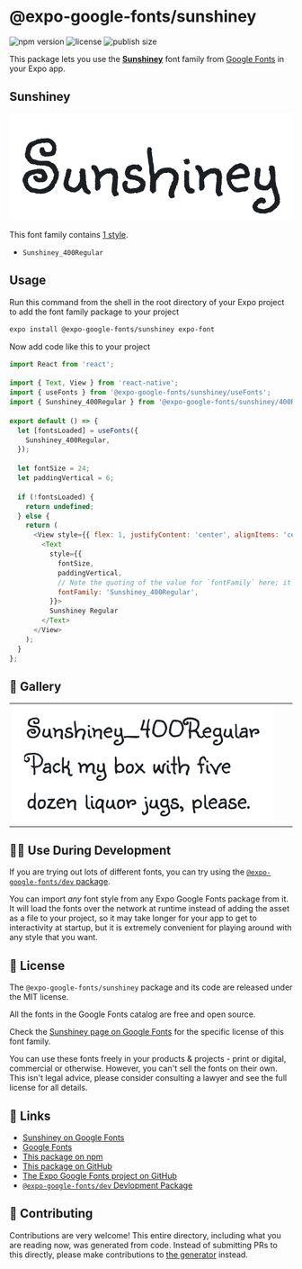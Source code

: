 # @expo-google-fonts/sunshiney

![npm version](https://flat.badgen.net/npm/v/@expo-google-fonts/sunshiney)
![license](https://flat.badgen.net/github/license/expo/google-fonts)
![publish size](https://flat.badgen.net/packagephobia/install/@expo-google-fonts/sunshiney)

This package lets you use the [**Sunshiney**](https://fonts.google.com/specimen/Sunshiney) font family from [Google Fonts](https://fonts.google.com/) in your Expo app.

## Sunshiney

![Sunshiney](./font-family.png)

This font family contains [1 style](#-gallery).

- `Sunshiney_400Regular`

## Usage

Run this command from the shell in the root directory of your Expo project to add the font family package to your project
```sh
expo install @expo-google-fonts/sunshiney expo-font
```

Now add code like this to your project
```js
import React from 'react';

import { Text, View } from 'react-native';
import { useFonts } from '@expo-google-fonts/sunshiney/useFonts';
import { Sunshiney_400Regular } from '@expo-google-fonts/sunshiney/400Regular';

export default () => {
  let [fontsLoaded] = useFonts({
    Sunshiney_400Regular,
  });

  let fontSize = 24;
  let paddingVertical = 6;

  if (!fontsLoaded) {
    return undefined;
  } else {
    return (
      <View style={{ flex: 1, justifyContent: 'center', alignItems: 'center' }}>
        <Text
          style={{
            fontSize,
            paddingVertical,
            // Note the quoting of the value for `fontFamily` here; it expects a string!
            fontFamily: 'Sunshiney_400Regular',
          }}>
          Sunshiney Regular
        </Text>
      </View>
    );
  }
};

```

## 🔡 Gallery


||||
|-|-|-|
|![Sunshiney_400Regular](./Sunshiney_400Regular.ttf.png)||||


## 👩‍💻 Use During Development

If you are trying out lots of different fonts, you can try using the [`@expo-google-fonts/dev` package](https://github.com/expo/google-fonts/tree/master/font-packages/dev#readme).

You can import *any* font style from any Expo Google Fonts package from it. It will load the fonts
over the network at runtime instead of adding the asset as a file to your project, so it may take longer
for your app to get to interactivity at startup, but it is extremely convenient
for playing around with any style that you want.

## 📖 License

The `@expo-google-fonts/sunshiney` package and its code are released under the MIT license.

All the fonts in the Google Fonts catalog are free and open source.

Check the [Sunshiney page on Google Fonts](https://fonts.google.com/specimen/Sunshiney) for the specific license of this font family.

You can use these fonts freely in your products & projects - print or digital, commercial or otherwise. However, you can't sell the fonts on their own. This isn't legal advice, please consider consulting a lawyer and see the full license for all details.

## 🔗 Links

- [Sunshiney on Google Fonts](https://fonts.google.com/specimen/Sunshiney)
- [Google Fonts](https://fonts.google.com/)
- [This package on npm](https://www.npmjs.com/package/@expo-google-fonts/sunshiney)
- [This package on GitHub](https://github.com/expo/google-fonts/tree/master/font-packages/sunshiney)
- [The Expo Google Fonts project on GitHub](https://github.com/expo/google-fonts)
- [`@expo-google-fonts/dev` Devlopment Package](https://github.com/expo/google-fonts/tree/master/font-packages/dev)

## 🤝 Contributing

Contributions are very welcome! This entire directory, including what you are reading now, was generated from code. Instead of submitting PRs to this directly, please make contributions to [the generator](https://github.com/expo/google-fonts/tree/master/packages/generator) instead.
